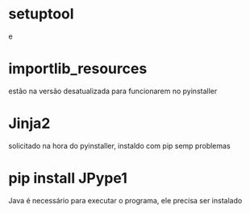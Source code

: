 # setuptool 
e 
# importlib_resources 

estão na versão desatualizada para funcionarem no pyinstaller

# Jinja2

solicitado na hora do pyinstaller, instaldo com pip semp problemas

# pip install JPype1

Java é necessário para executar o programa, ele precisa ser instalado